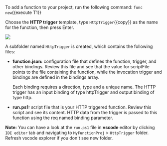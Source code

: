 
To add a function to your project, run the following command:
`func new`{{execute T1}}

Choose the **HTTP trigger** template, type `HttpTrigger`{{copy}} as the name for the function, then press Enter.

![](https://github.com/fenago/katacoda-scenarios/raw/master/azure-functions/azure-functions-powershell/steps/5/1.JPG)

A subfolder named `HttpTrigger` is created, which contains the following files:

- **function.json:** configuration file that defines the function, trigger, and other bindings. Review this file and see that the value for scriptFile points to the file containing the function, while the invocation trigger and bindings are defined in the bindings array.

    Each binding requires a direction, type and a unique name. The HTTP trigger has an input binding of type httpTrigger and output binding of type http.

- **run.ps1:** script file that is your HTTP triggered function. Review this script and see its content. HTTP data from the trigger is passed to this function using the req named binding parameter.

**Note:** You can have a look at the `run.ps1` file in **vscode** editor by clicking `IDE editor` tab and navigating to `MyFunctionProj` > `HttpTrigger` folder. Refresh vscode explorer if you don't see new folder.